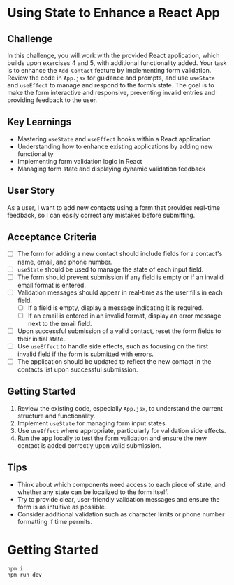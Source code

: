 # Using State to Enhance a React App

## Challenge

In this challenge, you will work with the provided React application, which builds upon exercises 4 and 5, with additional functionality added. Your task is to enhance the `Add Contact` feature by implementing form validation. Review the code in `App.jsx` for guidance and prompts, and use `useState` and `useEffect` to manage and respond to the form’s state. The goal is to make the form interactive and responsive, preventing invalid entries and providing feedback to the user.

## Key Learnings

- Mastering `useState` and `useEffect` hooks within a React application
- Understanding how to enhance existing applications by adding new functionality
- Implementing form validation logic in React
- Managing form state and displaying dynamic validation feedback

## User Story

As a user, I want to add new contacts using a form that provides real-time feedback, so I can easily correct any mistakes before submitting.

## Acceptance Criteria

- [ ] The form for adding a new contact should include fields for a contact's name, email, and phone number.
- [ ] `useState` should be used to manage the state of each input field.
- [ ] The form should prevent submission if any field is empty or if an invalid email format is entered.
- [ ] Validation messages should appear in real-time as the user fills in each field.
  - [ ] If a field is empty, display a message indicating it is required.
  - [ ] If an email is entered in an invalid format, display an error message next to the email field.
- [ ] Upon successful submission of a valid contact, reset the form fields to their initial state.
- [ ] Use `useEffect` to handle side effects, such as focusing on the first invalid field if the form is submitted with errors.
- [ ] The application should be updated to reflect the new contact in the contacts list upon successful submission.

## Getting Started

1. Review the existing code, especially `App.jsx`, to understand the current structure and functionality.
2. Implement `useState` for managing form input states.
3. Use `useEffect` where appropriate, particularly for validation side effects.
4. Run the app locally to test the form validation and ensure the new contact is added correctly upon valid submission.

## Tips

- Think about which components need access to each piece of state, and whether any state can be localized to the form itself.
- Try to provide clear, user-friendly validation messages and ensure the form is as intuitive as possible.
- Consider additional validation such as character limits or phone number formatting if time permits.

# Getting Started

```bash
npm i
npm run dev
```
